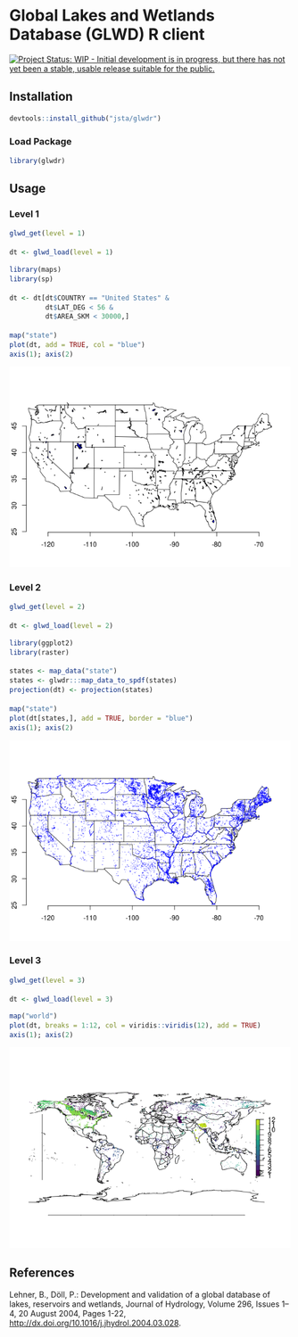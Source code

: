 
<!-- README.md is generated from README.Rmd. Please edit that file -->
Global Lakes and Wetlands Database (GLWD) R client
==================================================

[![Project Status: WIP - Initial development is in progress, but there has not yet been a stable, usable release suitable for the public.](http://www.repostatus.org/badges/latest/wip.svg)](http://www.repostatus.org/#wip)

Installation
------------

``` r
devtools::install_github("jsta/glwdr")
```

### Load Package

``` r
library(glwdr)
```

Usage
-----

### Level 1

``` r
glwd_get(level = 1)

dt <- glwd_load(level = 1)
```

``` r
library(maps)
library(sp)

dt <- dt[dt$COUNTRY == "United States" &
         dt$LAT_DEG < 56 &
         dt$AREA_SKM < 30000,] 
 
map("state")
plot(dt, add = TRUE, col = "blue")
axis(1); axis(2)
```

![](vignettes/level-1-1.png)

### Level 2

``` r
glwd_get(level = 2)

dt <- glwd_load(level = 2)
```

``` r
library(ggplot2)
library(raster)

states <- map_data("state")
states <- glwdr:::map_data_to_spdf(states)
projection(dt) <- projection(states)

map("state")
plot(dt[states,], add = TRUE, border = "blue")
axis(1); axis(2)
```

![](vignettes/level-2-1.png)

### Level 3

``` r
glwd_get(level = 3)

dt <- glwd_load(level = 3)
```

``` r
map("world")
plot(dt, breaks = 1:12, col = viridis::viridis(12), add = TRUE)
axis(1); axis(2)
```

![](vignettes/level-3-1.png)

References
----------

Lehner, B., Döll, P.: Development and validation of a global database of lakes, reservoirs and wetlands, Journal of Hydrology, Volume 296, Issues 1–4, 20 August 2004, Pages 1-22, <http://dx.doi.org/10.1016/j.jhydrol.2004.03.028>.
